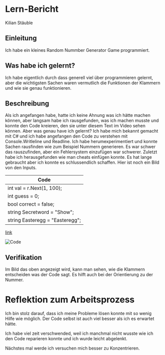 # Lern-Bericht
Kilian Stäuble

## Einleitung

Ich habe ein kleines Random Nummber Generator Game programmiert.

## Was habe ich gelernt?

Ich habe eigentlich durch dass generell viel über programmieren gelernt, aber die wichtigsten Sachen waren vermutlich die Funktionen der Klammern und wie sie genau funktionieren.

## Beschreibung

Als ich angefangen habe, hatte ich keine Ahnung was ich hätte machen können, aber langsam habe ich rausgefunden, was ich machen musste und konnte den Code kreieren, den sie unter diesem Text im Video sehen können. Aber was genau have ich gelernt? Ich habe mich bekannt gemacht mit C# und ich habe angefangen den Code zu verstehen mit Console.Writleline und Readline. Ich habe herumexperimentiert und konnte Sachen rausfinden wie zum Beispiel Nummern generieren. Es war schwer das rauszufinden, aber ein Fehlersystem einzufügen war schwerer. Zuletzt habe ich herausgefunden wie man cheats einfügen konnte. Es hat lange gebraucht aber ich konnte es schlussendlich schaffen. Hier ist noch ein Bild von den Inputs.

|Code|
|---------------------------|
| int val = r.Next(1, 100);|
| int guess = 0;|
| bool correct = false;|
| string Secretword = "Show";|
| string Easteregg = "Easteregg";|

[link](https://drive.google.com/file/d/1GOITan7Xg4FQdkQEh-z9ooOOvgZ5sM-w/view?usp=sharing)

![Code](https://drive.google.com/file/d/192m0ONws2ni8yPZyuWGdkQW98KkGuT5O/view?usp=sharing)

## Verifikation

Im Bild das oben angezeigt wird, kann man sehen, wie die Klammern entscheiden was der Code sagt. Es hilft auch bei der Orientierung zu der Nummer.

# Reflektion zum Arbeitsprozess

Ich bin stolz darauf, dass ich meine Probleme lösen konnte mit so wenig Hilfe wie möglich. Der Code selbst ist auch viel besser als ich es erwartet hätte.

Ich habe viel zeit verschwended, weil ich manchmal nicht wusste wie ich den Code reparieren konnte und ich wurde leicht abgelenkt.

Nächstes mal werde ich versuchen mich besser zu Konzentrieren.
